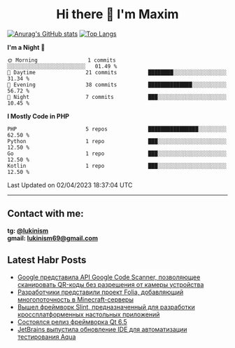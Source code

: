 ## <h1 align="center">Hi there 👋 I'm Maxim</h1>

[![Anurag's GitHub stats](https://github-readme-stats.vercel.app/api?username=lukinism)](https://github.com/anuraghazra/github-readme-stats) [![Top Langs](https://github-readme-stats.vercel.app/api/top-langs/?username=lukinism)](https://github.com/anuraghazra/github-readme-stats)

<!--START_SECTION:waka-->
**I'm a Night 🦉** 

```text
🌞 Morning                1 commits           ░░░░░░░░░░░░░░░░░░░░░░░░░   01.49 % 
🌆 Daytime                21 commits          ████████░░░░░░░░░░░░░░░░░   31.34 % 
🌃 Evening                38 commits          ██████████████░░░░░░░░░░░   56.72 % 
🌙 Night                  7 commits           ███░░░░░░░░░░░░░░░░░░░░░░   10.45 % 
```


**I Mostly Code in PHP** 

```text
PHP                      5 repos             ████████████████░░░░░░░░░   62.50 % 
Python                   1 repo              ███░░░░░░░░░░░░░░░░░░░░░░   12.50 % 
Go                       1 repo              ███░░░░░░░░░░░░░░░░░░░░░░   12.50 % 
Kotlin                   1 repo              ███░░░░░░░░░░░░░░░░░░░░░░   12.50 % 
```




 Last Updated on 02/04/2023 18:37:04 UTC
<!--END_SECTION:waka-->
___
## Contact with me:
**tg: [@lukinism](https://t.me/lukinism)  
gmail: lukinism69@gmail.com**

## Latest Habr Posts
<!-- BLOG-POST-LIST:START -->
- [Google представила API Google Code Scanner, позволяющее сканировать QR-коды без разрешения от камеры устройства](https://habr.com/ru/post/726840/)
- [Разработчики представили проект Folia, добавляющий многопоточность в Minecraft-серверы](https://habr.com/ru/post/726664/)
- [Вышел фреймворк Slint, предназначенный для разработки кроссплатформенных настольных приложений](https://habr.com/ru/post/726634/)
- [Состоялся релиз фреймворка Qt 6.5](https://habr.com/ru/post/726618/)
- [JetBrains выпустила обновление IDE для автоматизации тестирования Aqua](https://habr.com/ru/post/726560/)
<!-- BLOG-POST-LIST:END -->
